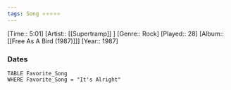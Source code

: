 ```yaml
---
tags: Song ⭐⭐⭐⭐⭐ 
---
```

[Time:: 5:01]
[Artist:: [[Supertramp]] ]
[Genre:: Rock]
[Played:: 28]
[Album:: [[Free As A Bird (1987)]]]
[Year:: 1987]
### Dates
````dataview
TABLE Favorite_Song
WHERE Favorite_Song = "It's Alright"
````